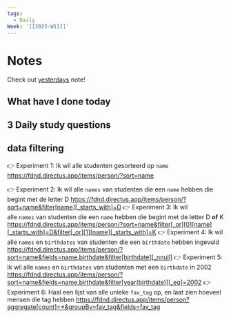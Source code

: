 ```yaml
---
tags:
  - Daily
Week: '[[2025-W11]]'
---
```

# Notes
Check out [yesterdays](2025-03-11) note!
## What have I done today
## 3 Daily study questions

## data filtering
👉 Experiment 1: Ik wil alle studenten gesorteerd op `name`
https://fdnd.directus.app/items/person/?sort=name

👉 Experiment 2: Ik wil alle `names` van studenten die een `name` hebben die begint met de letter D
https://fdnd.directus.app/items/person/?sort=name&filter[name][_starts_with]=D
👉 Experiment 3: Ik wil alle `names` van studenten die een `name` hebben die begint met de letter D **of** K
https://fdnd.directus.app/items/person/?sort=name&filter[_or][0][name][_starts_with]=D&filter[_or][1][name][_starts_with]=K
👉 Experiment 4: Ik wil alle `names` en `birthdates` van studenten die een `birthdate` hebben ingevuld
https://fdnd.directus.app/items/person/?sort=name&fields=name,birthdate&filter[birthdate][_nnull]
👉 Experiment 5: Ik wil alle `names` en `birthdates` van studenten met een `birthdate` in 2002
https://fdnd.directus.app/items/person/?sort=name&fields=name,birthdate&filter[year(birthdate)][_eq]=2002
👉 Experiment 6: Haal een lijst van alle unieke `fav_tag` op, en laat zien hoeveel mensen die tag hebben
https://fdnd.directus.app/items/person?aggregate[count]=*&groupBy=fav_tag&fields=fav_tag